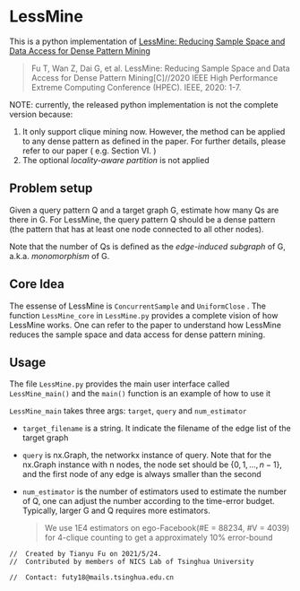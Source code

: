 # LessMine

This is a python implementation of [LessMine: Reducing Sample Space and Data Access for Dense Pattern Mining](https://nicsefc.ee.tsinghua.edu.cn/media/publications/2020/HPEC20_321_XTdgG3v.pdf) 

> Fu T, Wan Z, Dai G, et al. LessMine: Reducing Sample Space and Data Access for Dense Pattern Mining[C]//2020 IEEE High Performance Extreme Computing Conference (HPEC). IEEE, 2020: 1-7.

NOTE: currently, the released python implementation is not the complete version because:

1. It only support clique mining now. However, the method can be applied to any dense pattern as defined in the paper. For further details, please refer to our paper ( e.g. Section VI. )
2. The optional *locality-aware partition* is not applied

## Problem setup

Given a query pattern Q and a target graph G, estimate how many Qs are there in G. For LessMine, the query pattern Q should be a dense pattern (the pattern that has at least one node connected to all other nodes).

Note that the number of Qs is defined as the *edge-induced subgraph* of G, a.k.a. *monomorphism* of G. 

## Core Idea

The essense of LessMine is `ConcurrentSample` and `UniformClose` . The function `LessMine_core` in `LessMine.py` provides a complete vision of how LessMine works. One can refer to the paper to understand how LessMine reduces the sample space and data access for dense pattern mining.

## Usage

The file `LessMine.py` provides the main user interface called `LessMine_main()` and the `main()` function is an example of how to use it

`LessMine_main` takes three args: `target`,  `query` and `num_estimator`

* `target_filename` is a string. It indicate the filename of the edge list of the target graph

* `query` is nx.Graph, the networkx instance of query. Note that for the nx.Graph instance with n nodes, the node set should be $\{0,1,\dots,n-1\}$, and the first node of any edge is always smaller than the second

* `num_estimator` is the number of estimators used to estimate the number of Q, one can adjust the number according to the time-error budget. Typically, larger G and Q requires more estimators.

  > We use 1E4 estimators on ego-Facebook(#E = 88234, #V = 4039) for 4-clique counting to get a approximately 10% error-bound



```
//  Created by Tianyu Fu on 2021/5/24.
//  Contributed by members of NICS Lab of Tsinghua University

//  Contact: futy18@mails.tsinghua.edu.cn
```

